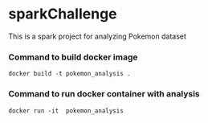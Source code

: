 # sparkChallenge

This is a spark project for analyzing Pokemon dataset

 ### Command to build docker image 

```
docker build -t pokemon_analysis .
```

 ### Command to run docker container with analysis
```
docker run -it  pokemon_analysis 
```
